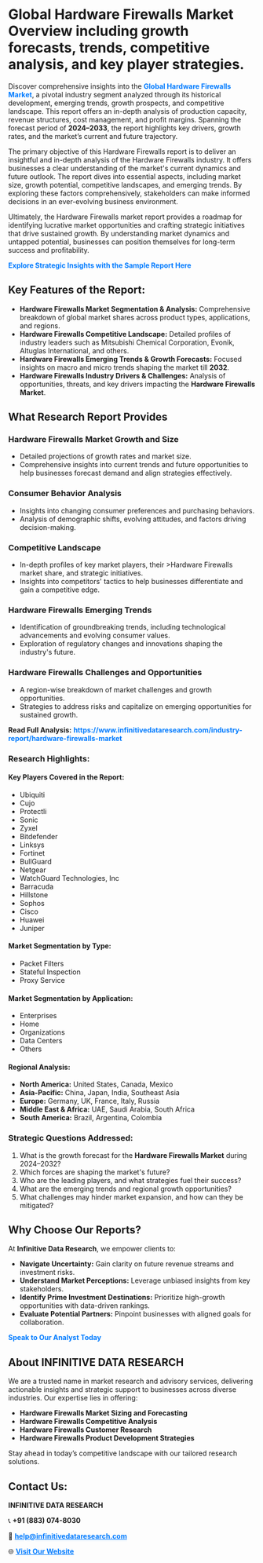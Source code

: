 <h1>Global Hardware Firewalls Market Overview including growth forecasts, trends, competitive analysis, and key player strategies.</h1>
<p>
Discover comprehensive insights into the 
<a href="https://www.infinitivedataresearch.com/industry-report/hardware-firewalls-market" rel="dofollow" style="color: #007BFF; text-decoration: none;"><strong>Global Hardware Firewalls Market</strong></a>, a pivotal industry segment analyzed through its historical development, emerging trends, growth prospects, and competitive landscape. This report offers an in-depth analysis of production capacity, revenue structures, cost management, and profit margins. Spanning the forecast period of <strong>2024–2033</strong>, the report highlights key drivers, growth rates, and the market’s current and future trajectory.
</p>
<p>
The primary objective of this Hardware Firewalls report is to deliver an insightful and in-depth analysis of the Hardware Firewalls industry. It offers businesses a clear understanding of the market's current dynamics and future outlook. The report dives into essential aspects, including market size, growth potential, competitive landscapes, and emerging trends. By exploring these factors comprehensively, stakeholders can make informed decisions in an ever-evolving business environment.
</p>
<p>
Ultimately, the Hardware Firewalls market report provides a roadmap for identifying lucrative market opportunities and crafting strategic initiatives that drive sustained growth. By understanding market dynamics and untapped potential, businesses can position themselves for long-term success and profitability.
</p>
<p>
<a href="https://www.infinitivedataresearch.com/request-sample/reportId=106427" style="color: #007BFF; text-decoration: none;"><strong>Explore Strategic Insights with the Sample Report Here</strong></a>
</p>

<h2>Key Features of the Report:</h2>
<ul>
<li><strong>Hardware Firewalls Market Segmentation & Analysis:</strong> Comprehensive breakdown of global market shares across product types, applications, and regions.</li>
<li><strong>Hardware Firewalls Competitive Landscape:</strong> Detailed profiles of industry leaders such as Mitsubishi Chemical Corporation, Evonik, Altuglas International, and others.</li>
<li><strong>Hardware Firewalls Emerging Trends & Growth Forecasts:</strong> Focused insights on macro and micro trends shaping the market till <strong>2032</strong>.</li>
<li><strong>Hardware Firewalls Industry Drivers & Challenges:</strong> Analysis of opportunities, threats, and key drivers impacting the <strong>Hardware Firewalls Market</strong>.</li>
</ul>

<h2>What Research Report Provides</h2>
<h3>Hardware Firewalls Market Growth and Size</h3>
<ul>
<li>Detailed projections of growth rates and market size.</li>
<li>Comprehensive insights into current trends and future opportunities to help businesses forecast demand and align strategies effectively.</li>
</ul>

<h3>Consumer Behavior Analysis</h3>
<ul>
<li>Insights into changing consumer preferences and purchasing behaviors.</li>
<li>Analysis of demographic shifts, evolving attitudes, and factors driving decision-making.</li>
</ul>

<h3>Competitive Landscape</h3>
<ul>
<li>In-depth profiles of key market players, their >Hardware Firewalls market share, and strategic initiatives.</li>
<li>Insights into competitors' tactics to help businesses differentiate and gain a competitive edge.</li>
</ul>

<h3>Hardware Firewalls Emerging Trends</h3>
<ul>
<li>Identification of groundbreaking trends, including technological advancements and evolving consumer values.</li>
<li>Exploration of regulatory changes and innovations shaping the industry's future.</li>
</ul>

<h3>Hardware Firewalls Challenges and Opportunities</h3>
<ul>
<li>A region-wise breakdown of market challenges and growth opportunities.</li>
<li>Strategies to address risks and capitalize on emerging opportunities for sustained growth.</li>
</ul>
<p><strong>Read Full Analysis:</strong> <a href="https://www.infinitivedataresearch.com/industry-report/hardware-firewalls-market" rel="dofollow" style="color: #007BFF; text-decoration: none;"><strong>https://www.infinitivedataresearch.com/industry-report/hardware-firewalls-market</strong></a></p>
<h3>Research Highlights:</h3>
<h4>Key Players Covered in the Report:</h4>
<ul><li>Ubiquiti</li><li>Cujo</li><li>Protectli</li><li>Sonic</li><li>Zyxel</li><li>Bitdefender</li><li>Linksys</li><li>Fortinet</li><li>BullGuard</li><li>Netgear</li><li>WatchGuard Technologies, Inc</li><li>Barracuda</li><li>Hillstone</li><li>Sophos</li><li>Cisco</li><li>Huawei</li><li>Juniper</li></ul>
<h4>Market Segmentation by Type:</h4>
<ul><li>Packet Filters</li><li>Stateful Inspection</li><li>Proxy Service</li></ul>
<h4>Market Segmentation by Application:</h4>
<ul><li>Enterprises</li><li>Home</li><li>Organizations</li><li>Data Centers</li><li>Others</li></ul>

<h4>Regional Analysis:</h4>
<ul>
<li><strong>North America:</strong> United States, Canada, Mexico</li>
<li><strong>Asia-Pacific:</strong> China, Japan, India, Southeast Asia</li>
<li><strong>Europe:</strong> Germany, UK, France, Italy, Russia</li>
<li><strong>Middle East & Africa:</strong> UAE, Saudi Arabia, South Africa</li>
<li><strong>South America:</strong> Brazil, Argentina, Colombia</li>
</ul>

<h3>Strategic Questions Addressed:</h3>
<ol>
<li>What is the growth forecast for the <strong>Hardware Firewalls Market</strong> during 2024–2032?</li>
<li>Which forces are shaping the market's future?</li>
<li>Who are the leading players, and what strategies fuel their success?</li>
<li>What are the emerging trends and regional growth opportunities?</li>
<li>What challenges may hinder market expansion, and how can they be mitigated?</li>
</ol>

<h2>Why Choose Our Reports?</h2>
<p>At <strong>Infinitive Data Research</strong>, we empower clients to:</p>
<ul>
<li><strong>Navigate Uncertainty:</strong> Gain clarity on future revenue streams and investment risks.</li>
<li><strong>Understand Market Perceptions:</strong> Leverage unbiased insights from key stakeholders.</li>
<li><strong>Identify Prime Investment Destinations:</strong> Prioritize high-growth opportunities with data-driven rankings.</li>
<li><strong>Evaluate Potential Partners:</strong> Pinpoint businesses with aligned goals for collaboration.</li>
</ul>
<p><a href="https://www.infinitivedataresearch.com/industry-report/hardware-firewalls-market" rel="dofollow" style="color: #007BFF; text-decoration: none;"><strong>Speak to Our Analyst Today</strong></a></p>

<h2>About INFINITIVE DATA RESEARCH</h2>
<p>We are a trusted name in market research and advisory services, delivering actionable insights and strategic support to businesses across diverse industries. Our expertise lies in offering:</p>
<ul>
<li><strong>Hardware Firewalls Market Sizing and Forecasting</strong></li>
<li><strong>Hardware Firewalls Competitive Analysis</strong></li>
<li><strong>Hardware Firewalls Customer Research</strong></li>
<li><strong>Hardware Firewalls Product Development Strategies</strong></li>
</ul>
<p>Stay ahead in today’s competitive landscape with our tailored research solutions.</p>

<h2>Contact Us:</h2>
<p><strong>INFINITIVE DATA RESEARCH</strong></p>
<p>📞 <strong>+91 (883) 074-8030</strong></p>
<p>📧 <strong><a href="mailto:help@infinitivedataresearch.com" style="color: #007BFF;">help@infinitivedataresearch.com</a></strong></p>
<p>🌐 <strong><a href="https://www.infinitivedataresearch.com" rel="dofollow" style="color: #007BFF;">Visit Our Website</a></strong></p>